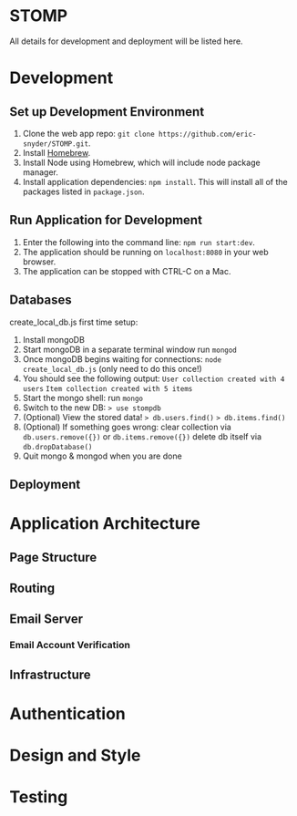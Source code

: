 # STOMP

All details for development and deployment will be listed here.

# Development
## Set up Development Environment
1. Clone the web app repo: ```git clone https://github.com/eric-snyder/STOMP.git```.
2. Install [Homebrew](http://brew.sh/).
3. Install Node using Homebrew, which will include node package manager.
4. Install application dependencies: ```npm install```.  This will install all of the packages listed in ```package.json```.

## Run Application for Development
1. Enter the following into the command line: ```npm run start:dev```.
2. The application should be running on ```localhost:8080``` in your web browser.
3. The application can be stopped with CTRL-C on a Mac.

## Databases
create_local_db.js first time setup:
1. Install mongoDB
2. Start mongoDB in a separate terminal window 
run `mongod`
3. Once mongoDB begins waiting for connections:
`node create_local_db.js` (only need to do this once!)
4. You should see the following output: 
`User collection created with 4 users`
`Item collection created with 5 items`
5. Start the mongo shell:
run `mongo`
6. Switch to the new DB:
`> use stompdb`
7. (Optional) View the stored data!
`> db.users.find()`
`> db.items.find()`
8. (Optional) If something goes wrong:
clear collection via `db.users.remove({})` or `db.items.remove({})`
delete db itself via `db.dropDatabase()`
9. Quit mongo & mongod when you are done

## Deployment

# Application Architecture

## Page Structure

## Routing

## Email Server

### Email Account Verification

## Infrastructure

# Authentication

# Design and Style

# Testing
